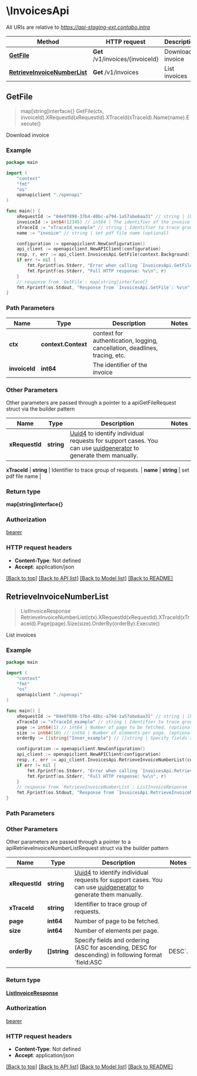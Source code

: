 # \InvoicesApi

All URIs are relative to *https://api-staging-ext.contabo.intra*

Method | HTTP request | Description
------------- | ------------- | -------------
[**GetFile**](InvoicesApi.md#GetFile) | **Get** /v1/invoices/{invoiceId} | Download invoice
[**RetrieveInvoiceNumberList**](InvoicesApi.md#RetrieveInvoiceNumberList) | **Get** /v1/invoices | List invoices



## GetFile

> map[string]interface{} GetFile(ctx, invoiceId).XRequestId(xRequestId).XTraceId(xTraceId).Name(name).Execute()

Download invoice



### Example

```go
package main

import (
    "context"
    "fmt"
    "os"
    openapiclient "./openapi"
)

func main() {
    xRequestId := "04e0f898-37b4-48bc-a794-1a57abe6aa31" // string | [Uuid4](https://en.wikipedia.org/wiki/Universally_unique_identifier#Version_4_(random)) to identify individual requests for support cases. You can use [uuidgenerator](https://www.uuidgenerator.net/version4) to generate them manually.
    invoiceId := int64(12345) // int64 | The identifier of the invoice
    xTraceId := "xTraceId_example" // string | Identifier to trace group of requests. (optional)
    name := "invoice" // string | set pdf file name (optional)

    configuration := openapiclient.NewConfiguration()
    api_client := openapiclient.NewAPIClient(configuration)
    resp, r, err := api_client.InvoicesApi.GetFile(context.Background(), invoiceId).XRequestId(xRequestId).XTraceId(xTraceId).Name(name).Execute()
    if err != nil {
        fmt.Fprintf(os.Stderr, "Error when calling `InvoicesApi.GetFile``: %v\n", err)
        fmt.Fprintf(os.Stderr, "Full HTTP response: %v\n", r)
    }
    // response from `GetFile`: map[string]interface{}
    fmt.Fprintf(os.Stdout, "Response from `InvoicesApi.GetFile`: %v\n", resp)
}
```

### Path Parameters


Name | Type | Description  | Notes
------------- | ------------- | ------------- | -------------
**ctx** | **context.Context** | context for authentication, logging, cancellation, deadlines, tracing, etc.
**invoiceId** | **int64** | The identifier of the invoice | 

### Other Parameters

Other parameters are passed through a pointer to a apiGetFileRequest struct via the builder pattern


Name | Type | Description  | Notes
------------- | ------------- | ------------- | -------------
 **xRequestId** | **string** | [Uuid4](https://en.wikipedia.org/wiki/Universally_unique_identifier#Version_4_(random)) to identify individual requests for support cases. You can use [uuidgenerator](https://www.uuidgenerator.net/version4) to generate them manually. | 

 **xTraceId** | **string** | Identifier to trace group of requests. | 
 **name** | **string** | set pdf file name | 

### Return type

**map[string]interface{}**

### Authorization

[bearer](../README.md#bearer)

### HTTP request headers

- **Content-Type**: Not defined
- **Accept**: application/json

[[Back to top]](#) [[Back to API list]](../README.md#documentation-for-api-endpoints)
[[Back to Model list]](../README.md#documentation-for-models)
[[Back to README]](../README.md)


## RetrieveInvoiceNumberList

> ListInvoiceResponse RetrieveInvoiceNumberList(ctx).XRequestId(xRequestId).XTraceId(xTraceId).Page(page).Size(size).OrderBy(orderBy).Execute()

List invoices



### Example

```go
package main

import (
    "context"
    "fmt"
    "os"
    openapiclient "./openapi"
)

func main() {
    xRequestId := "04e0f898-37b4-48bc-a794-1a57abe6aa31" // string | [Uuid4](https://en.wikipedia.org/wiki/Universally_unique_identifier#Version_4_(random)) to identify individual requests for support cases. You can use [uuidgenerator](https://www.uuidgenerator.net/version4) to generate them manually.
    xTraceId := "xTraceId_example" // string | Identifier to trace group of requests. (optional)
    page := int64(1) // int64 | Number of page to be fetched. (optional)
    size := int64(10) // int64 | Number of elements per page. (optional)
    orderBy := []string{"Inner_example"} // []string | Specify fields and ordering (ASC for ascending, DESC for descending) in following format `field:ASC|DESC`. (optional)

    configuration := openapiclient.NewConfiguration()
    api_client := openapiclient.NewAPIClient(configuration)
    resp, r, err := api_client.InvoicesApi.RetrieveInvoiceNumberList(context.Background()).XRequestId(xRequestId).XTraceId(xTraceId).Page(page).Size(size).OrderBy(orderBy).Execute()
    if err != nil {
        fmt.Fprintf(os.Stderr, "Error when calling `InvoicesApi.RetrieveInvoiceNumberList``: %v\n", err)
        fmt.Fprintf(os.Stderr, "Full HTTP response: %v\n", r)
    }
    // response from `RetrieveInvoiceNumberList`: ListInvoiceResponse
    fmt.Fprintf(os.Stdout, "Response from `InvoicesApi.RetrieveInvoiceNumberList`: %v\n", resp)
}
```

### Path Parameters



### Other Parameters

Other parameters are passed through a pointer to a apiRetrieveInvoiceNumberListRequest struct via the builder pattern


Name | Type | Description  | Notes
------------- | ------------- | ------------- | -------------
 **xRequestId** | **string** | [Uuid4](https://en.wikipedia.org/wiki/Universally_unique_identifier#Version_4_(random)) to identify individual requests for support cases. You can use [uuidgenerator](https://www.uuidgenerator.net/version4) to generate them manually. | 
 **xTraceId** | **string** | Identifier to trace group of requests. | 
 **page** | **int64** | Number of page to be fetched. | 
 **size** | **int64** | Number of elements per page. | 
 **orderBy** | **[]string** | Specify fields and ordering (ASC for ascending, DESC for descending) in following format &#x60;field:ASC|DESC&#x60;. | 

### Return type

[**ListInvoiceResponse**](ListInvoiceResponse.md)

### Authorization

[bearer](../README.md#bearer)

### HTTP request headers

- **Content-Type**: Not defined
- **Accept**: application/json

[[Back to top]](#) [[Back to API list]](../README.md#documentation-for-api-endpoints)
[[Back to Model list]](../README.md#documentation-for-models)
[[Back to README]](../README.md)

